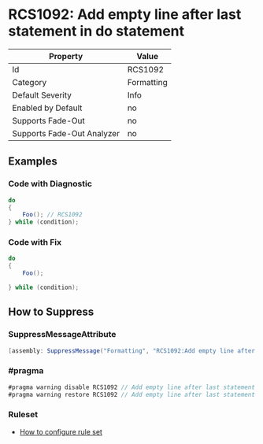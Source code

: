 # RCS1092: Add empty line after last statement in do statement

Property | Value
--- | ---
Id|RCS1092
Category|Formatting
Default Severity|Info
Enabled by Default|no
Supports Fade\-Out|no
Supports Fade\-Out Analyzer|no

## Examples

### Code with Diagnostic

```csharp
do
{
    Foo(); // RCS1092
} while (condition);
```

### Code with Fix

```csharp
do
{
    Foo();

} while (condition);
```

## How to Suppress

### SuppressMessageAttribute

```csharp
[assembly: SuppressMessage("Formatting", "RCS1092:Add empty line after last statement in do statement.", Justification = "<Pending>")]
```

### \#pragma

```csharp
#pragma warning disable RCS1092 // Add empty line after last statement in do statement.
#pragma warning restore RCS1092 // Add empty line after last statement in do statement.
```

### Ruleset

* [How to configure rule set](../HowToConfigureAnalyzers.md)
